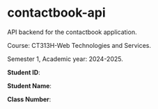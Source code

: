 # contactbook-api

API backend for the contactbook application.

Course: CT313H-Web Technologies and Services.

Semester 1, Academic year: 2024-2025.

**Student ID**: 

**Student Name**: 

**Class Number**: 

